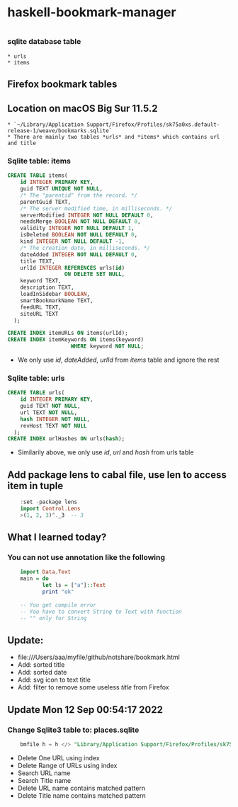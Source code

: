 # haskell-bookmark-manager
# 
### sqlite database table
	* urls
	* items

## Firefox bookmark tables
## Location on macOS Big Sur 11.5.2

	* `~/Library/Application Support/Firefox/Profiles/sk75a0xs.default-release-1/weave/bookmarks.sqlite`
	* There are mainly two tables *urls* and *items* which contains url and title

### Sqlite table: items

```sql
CREATE TABLE items(
    id INTEGER PRIMARY KEY,
    guid TEXT UNIQUE NOT NULL,
    /* The "parentid" from the record. */
    parentGuid TEXT,
    /* The server modified time, in milliseconds. */
    serverModified INTEGER NOT NULL DEFAULT 0,
    needsMerge BOOLEAN NOT NULL DEFAULT 0,
    validity INTEGER NOT NULL DEFAULT 1,
    isDeleted BOOLEAN NOT NULL DEFAULT 0,
    kind INTEGER NOT NULL DEFAULT -1,
    /* The creation date, in milliseconds. */
    dateAdded INTEGER NOT NULL DEFAULT 0,
    title TEXT,
    urlId INTEGER REFERENCES urls(id)
                  ON DELETE SET NULL,
    keyword TEXT,
    description TEXT,
    loadInSidebar BOOLEAN,
    smartBookmarkName TEXT,
    feedURL TEXT,
    siteURL TEXT
  );

CREATE INDEX itemURLs ON items(urlId);
CREATE INDEX itemKeywords ON items(keyword)
                    WHERE keyword NOT NULL;

```

* We only use *id*, *dateAdded*, *urlId* from *items* table and ignore the rest
### Sqlite table: urls


``` sql
CREATE TABLE urls(
    id INTEGER PRIMARY KEY,
    guid TEXT NOT NULL,
    url TEXT NOT NULL,
    hash INTEGER NOT NULL,
    revHost TEXT NOT NULL
  );
CREATE INDEX urlHashes ON urls(hash);
```
* Similarily above, we only use *id*, *url* and *hash* from urls table

## Add package lens to cabal file, use len to access item in tuple
``` haskell
	:set -package lens
	import Control.Lens
	>(1, 2, 3)^._3  -- 3
```
## What I learned today?
### You can not use annotation like the following

``` haskell
    import Data.Text
	main = do
	       let ls = ["a"]::Text
		   print "ok"
		   
    -- You get compile error
	-- You have to convert String to Text with function
	-- "" only for String
```

## Update:
* file:///Users/aaa/myfile/github/notshare/bookmark.html
* Add: sorted title
* Add: sorted date
* Add: svg icon to text title
* Add: filter to remove some useless *title* from Firefox

## Update Mon 12 Sep 00:54:17 2022 
### Change Sqlite3 table to: places.sqlite 
``` sql
    bmfile h = h </> "Library/Application Support/Firefox/Profiles/sk75a0xs.default-release-1/places.sqlite"
```
* Delete One URL using index
* Delete Range of URLs using index
* Search URL name
* Search Title name
* Delete URL name contains matched pattern
* Delete Title name contains matched pattern



